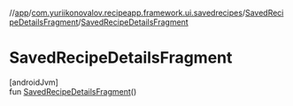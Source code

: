 //[app](../../../index.md)/[com.yuriikonovalov.recipeapp.framework.ui.savedrecipes](../index.md)/[SavedRecipeDetailsFragment](index.md)/[SavedRecipeDetailsFragment](-saved-recipe-details-fragment.md)

# SavedRecipeDetailsFragment

[androidJvm]\
fun [SavedRecipeDetailsFragment](-saved-recipe-details-fragment.md)()
